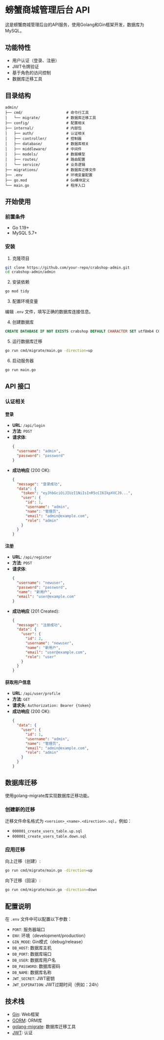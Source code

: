 # 螃蟹商城管理后台 API

这是螃蟹商城管理后台的API服务，使用Golang和Gin框架开发，数据库为MySQL。

## 功能特性

- 用户认证（登录、注册）
- JWT令牌验证
- 基于角色的访问控制
- 数据库迁移工具

## 目录结构

```
admin/
├── cmd/                    # 命令行工具
│   └── migrate/            # 数据库迁移工具
├── config/                 # 配置相关
├── internal/               # 内部包
│   ├── auth/               # 认证相关
│   ├── controller/         # 控制器
│   ├── database/           # 数据库相关
│   ├── middleware/         # 中间件
│   ├── models/             # 数据模型
│   ├── routes/             # 路由配置
│   └── service/            # 业务逻辑
├── migrations/             # 数据库迁移文件
├── .env                    # 环境变量配置
├── go.mod                  # Go模块定义
└── main.go                 # 程序入口
```

## 开始使用

### 前置条件

- Go 1.19+
- MySQL 5.7+

### 安装

1. 克隆项目

```bash
git clone https://github.com/your-repo/crabshop-admin.git
cd crabshop-admin/admin
```

2. 安装依赖

```bash
go mod tidy
```

3. 配置环境变量

编辑 `.env` 文件，填写正确的数据库连接信息。

4. 创建数据库

```sql
CREATE DATABASE IF NOT EXISTS crabshop DEFAULT CHARACTER SET utf8mb4 COLLATE utf8mb4_unicode_ci;
```

5. 运行数据库迁移

```bash
go run cmd/migrate/main.go -direction=up
```

6. 启动服务器

```bash
go run main.go
```

## API 接口

### 认证相关

#### 登录

- **URL**: `/api/login`
- **方法**: `POST`
- **请求体**:
  ```json
  {
    "username": "admin",
    "password": "password"
  }
  ```
- **成功响应** (200 OK):
  ```json
  {
    "message": "登录成功",
    "data": {
      "token": "eyJhbGciOiJIUzI1NiIsInR5cCI6IkpXVCJ9...",
      "user": {
        "id": 1,
        "username": "admin",
        "name": "管理员",
        "email": "admin@example.com",
        "role": "admin"
      }
    }
  }
  ```

#### 注册

- **URL**: `/api/register`
- **方法**: `POST`
- **请求体**:
  ```json
  {
    "username": "newuser",
    "password": "password",
    "name": "新用户",
    "email": "user@example.com"
  }
  ```
- **成功响应** (201 Created):
  ```json
  {
    "message": "注册成功",
    "data": {
      "user": {
        "id": 2,
        "username": "newuser",
        "name": "新用户",
        "email": "user@example.com",
        "role": "user"
      }
    }
  }
  ```

#### 获取用户信息

- **URL**: `/api/user/profile`
- **方法**: `GET`
- **请求头**: `Authorization: Bearer {token}`
- **成功响应** (200 OK):
  ```json
  {
    "data": {
      "user": {
        "id": 1,
        "username": "admin",
        "name": "管理员",
        "email": "admin@example.com",
        "role": "admin"
      }
    }
  }
  ```

## 数据库迁移

使用golang-migrate库实现数据库迁移功能。

### 创建新的迁移

迁移文件命名格式为 `<version>_<name>.<direction>.sql`，例如：

- `000001_create_users_table.up.sql`
- `000001_create_users_table.down.sql`

### 应用迁移

向上迁移（创建）:

```bash
go run cmd/migrate/main.go -direction=up
```

向下迁移（回滚）:

```bash
go run cmd/migrate/main.go -direction=down
```

## 配置说明

在 `.env` 文件中可以配置以下参数：

- `PORT`: 服务器端口
- `ENV`: 环境（development/production）
- `GIN_MODE`: Gin模式（debug/release）
- `DB_HOST`: 数据库主机
- `DB_PORT`: 数据库端口
- `DB_USER`: 数据库用户名
- `DB_PASSWORD`: 数据库密码
- `DB_NAME`: 数据库名称
- `JWT_SECRET`: JWT密钥
- `JWT_EXPIRATION`: JWT过期时间（例如：24h）

## 技术栈

- [Gin](https://github.com/gin-gonic/gin): Web框架
- [GORM](https://gorm.io): ORM库
- [golang-migrate](https://github.com/golang-migrate/migrate): 数据库迁移工具
- [JWT](https://github.com/golang-jwt/jwt): 认证